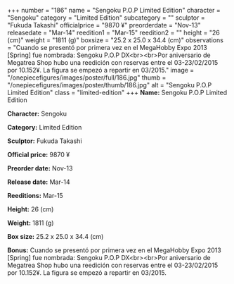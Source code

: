 +++
number = "186"
name = "Sengoku P.O.P Limited Edition"
character = "Sengoku"
category = "Limited Edition"
subcategory = ""
sculptor = "Fukuda Takashi"
officialprice = "9870 ¥"
preorderdate = "Nov-13"
releasedate = "Mar-14"
reedition1 = "Mar-15"
reedition2 = ""
height = "26 (cm)"
weight = "1811 (g)"
boxsize = "25.2 x 25.0 x 34.4 (cm)"
observations = "Cuando se presentó por primera vez en el MegaHobby Expo 2013 [Spring] fue nombrada: Sengoku P.O.P DX&lt;br&gt;&lt;br&gt;Por aniversario de Megatrea Shop hubo una reedición con reservas entre el 03-23/02/2015 por 10.152¥. La figura se empezó a repartir en 03/2015."
image = "/onepiecefigures/images/poster/full/186.jpg"
thumb = "/onepiecefigures/images/poster/thumb/186.jpg"
alt = "Sengoku P.O.P Limited Edition"
class = "limited-edition"
+++
**Name:** Sengoku P.O.P Limited Edition

**Character:** Sengoku

**Category:** Limited Edition 

**Sculptor:** Fukuda Takashi

**Official price:** 9870 ¥

**Preorder date:** Nov-13

**Release date:** Mar-14

**Reeditions:** Mar-15

**Height:** 26 (cm)

**Weight:** 1811 (g)

**Box size:** 25.2 x 25.0 x 34.4 (cm)

**Bonus:** Cuando se presentó por primera vez en el MegaHobby Expo 2013 [Spring] fue nombrada: Sengoku P.O.P DX&lt;br&gt;&lt;br&gt;Por aniversario de Megatrea Shop hubo una reedición con reservas entre el 03-23/02/2015 por 10.152¥. La figura se empezó a repartir en 03/2015.